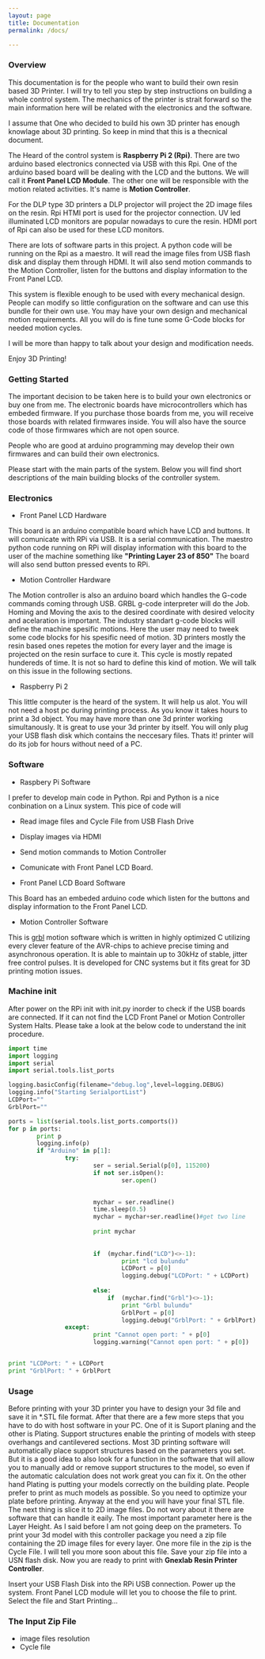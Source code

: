 ```yaml
---
layout: page
title: Documentation
permalink: /docs/

---
```


### Overview 

This documentation is for the people who want to build their own resin based 3D Printer. I will try to tell you step by step instructions on building a whole control system. The mechanics of the printer is strait forward so the main information here will be related with the electronics and the software. 

I assume that One who decided to build his own 3D printer has enough knowlage about 3D printing. So keep in mind that this is a thecnical document.

The Heard of the control system is **Raspberry Pi 2 (Rpi)**. There are two arduino based electronics connected via USB with this Rpi. One of the arduino based board will be dealing with the LCD and the buttons. We will call it **Front Panel LCD Module**. The other one will be responsible with the motion related activities. It's name is **Motion Controller**.

For the DLP type 3D printers a DLP projector will project the 2D image files on the resin. Rpi HTMI port is used for the projector connection. UV led illuminated LCD monitors are popular nowadays to cure the resin. HDMI port of Rpi can also be used for these LCD monitors.

There are lots of software parts in this project. A python code will be running on the Rpi as a maestro. It will read the image files from USB flash disk and display them through HDMI. It will also send motion commands to the Motion Controller, listen for the buttons and display information to the Front Panel LCD.

This system is flexible enough to be used with every mechanical design. People can modify so little configuration on the software and can use this bundle for their own use. You may have your own design and mechanical motion requirements. All you will do is fine tune some G-Code blocks for needed motion cycles.

I will be more than happy to talk about your design and modification needs.

Enjoy 3D Printing!

### Getting Started

The important decision to be taken here is to build your own electronics or buy one from me. The electronic boards have microcontrollers which has embeded firmware. If you purchase those boards from me, you will receive those boards with related firmwares inside. You will also have the source code of those firmwares which are not open source.

People who are good at arduino programming may develop their own firmwares and can build their own electronics.

Please start with the main parts of the system. Below you will find short descriptions of the main building blocks of the controller system.

### Electronics

* Front Panel LCD Hardware

This board is an arduino compatible board which have LCD and buttons. It will comunicate with RPi via USB. It is a serial communication. The maestro python code running on RPi will display information with this board to the user of the machine something like **"Printing Layer 23 of 850"**  The board will also send button pressed events to RPi. 

* Motion Controller Hardware

The Motion controller is also an arduino board which handles the G-code commands coming through USB. GRBL g-code interpreter will do the Job. Homing and Moving the axis to the desired coordinate with desired velocity and acelaration is important. The industry standart g-code blocks will define the machine spesific motions. Here the user may need to tweek some code blocks for his spesific need of motion. 3D printers mostly the resin based ones repetes the motion for every layer and the image is projected on the resin surface to cure it. This cycle is mostly repated hundereds of time. It is not so hard to define this kind of motion. We will talk on this issue in the following sections. 

* Raspberry Pi 2

This little computer is the heard of the system. It will help us alot. You will not need a host pc during printing process. As you know it takes hours to print a 3d object. You may have more than one 3d printer working simultanously. It is great to use your 3d printer by itself. You will only plug your USB flash disk which contains the neccesary files. Thats it! printer will do its job for hours without need of a PC.

### Software

* Raspbery Pi Software

I prefer to develop main code in Python. Rpi and Python is a nice conbination on a Linux system. This pice of code will
  
  * Read image files and Cycle File from USB Flash Drive
  * Display images via HDMI
  * Send motion commands to Motion Controller
  * Comunicate with Front Panel LCD Board.
  
* Front Panel LCD Board Software

This Board has an embeded arduino code which listen for the buttons and display information to the Front Panel LCD.

* Motion Controller Software

This is [grbl](https://github.com/grbl/grbl) motion software which is written in highly optimized C utilizing every clever feature of the AVR-chips to achieve precise timing and asynchronous operation. It is able to maintain up to 30kHz of stable, jitter free control pulses. It is developed for CNC systems but it fits great for 3D printing motion issues.

### Machine init

After power on the RPi init with init.py inorder to check if the USB boards are connected. If it can not find the LCD Front Panel or Motion Controller System Halts. Please take a look at the below code to understand the init procedure.

```Python
import time
import logging
import serial
import serial.tools.list_ports

logging.basicConfig(filename="debug.log",level=logging.DEBUG)
logging.info("Starting SerialportList")
LCDPort=""
GrblPort=""

ports = list(serial.tools.list_ports.comports())
for p in ports:
        print p
        logging.info(p)
        if "Arduino" in p[1]:
                try:
                        ser = serial.Serial(p[0], 115200)
                        if not ser.isOpen():
                                ser.open()

                      
                        mychar = ser.readline()
                        time.sleep(0.5)
                        mychar = mychar+ser.readline()#get two line
                        
                        print mychar
                        
                        
                        if  (mychar.find("LCD")<>-1):
                                print "lcd bulundu"
                                LCDPort = p[0]
                                logging.debug("LCDPort: " + LCDPort)
                                
                        else:
                            if  (mychar.find("Grbl")<>-1):
                                print "Grbl bulundu"
                                GrblPort = p[0]
                                logging.debug("GrblPort: " + GrblPort)
                except:
                        print "Cannot open port: " + p[0]
                        logging.warning("Cannot open port: " + p[0])


print "LCDPort: " + LCDPort
print "GrblPort: " + GrblPort

```

### Usage

Before printing with your 3D printer you have to design your 3d file and save it in \*.STL file format. After that there are a few more steps that you have to do with host software in your PC. One of it is Suport planing and the other is Plating. Support structures enable the printing of models with steep overhangs and cantilevered sections. Most 3D printing software will automatically place support structures based on the parameters you set. But it is a good idea to also look for a function in the software that will allow you to manually add or remove support structures to the model, so even if the automatic calculation does not work great you can fix it. On the other hand Plating is putting your models correctly on the building plate. People prefer to print as much models as possible. So you need to optimize your plate before printing. Anyway at the end you will have your final STL file. The next thing is slice it to 2D image files. Do not wory about it there are software that can handle it eaily. The most important parameter here is the Layer Height. As I said before I am not going deep on the prameters. To print your 3d model with this controller package you need a zip file containing the 2D image files for every layer. One more file in the zip is the Cycle File. I will tell you more soon about this file. Save your zip file into a USN flash disk. Now you are ready to print with **Gnexlab Resin Printer Controller**.

Insert your USB Flash Disk into the RPi USB connection. Power up the system. Front Panel LCD module will let you to choose the file to print. Select the file and Start Printing...

### The Input Zip File

* image files
   resolution
* Cycle file







